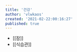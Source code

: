 ```yaml
---
title: '건강'
author: 'vlwkaos'
created: '2021-02-22:00:16:27'
published: true
---
```


- [[잠]]
- [[식습관]]

